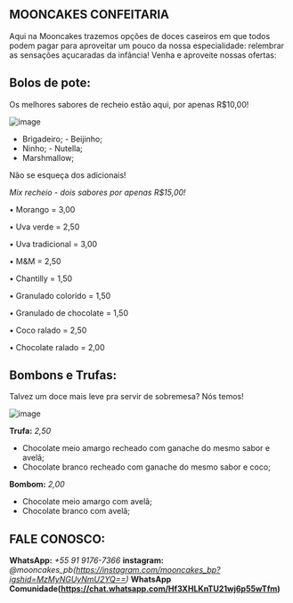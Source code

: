 ## MOONCAKES CONFEITARIA

Aqui na Mooncakes trazemos opções de doces caseiros em que todos podem pagar para aproveitar um pouco da nossa especialidade: relembrar as sensações açucaradas da infância! Venha e aproveite nossas ofertas:

## Bolos de pote:
Os melhores sabores de recheio estão aqui, por apenas R$10,00!

![image](https://github.com/nowis1608/Moocake---confeitaria/assets/146089443/dd5d2fc5-a46c-479b-981b-8a98e6034d1d)

- Brigadeiro; - Beijinho;
- Ninho; - Nutella;
- Marshmallow;

Não se esqueça dos adicionais!

_Mix recheio - dois sabores por apenas R$15,00!_

• Morango = 3,00

• Uva verde = 2,50

• Uva tradicional = 3,00

• M&M = 2,50

• Chantilly = 1,50

• Granulado colorido = 1,50

• Granulado de chocolate = 1,50

• Coco ralado = 2,50

• Chocolate ralado = 2,00

## Bombons e Trufas:
Talvez um doce mais leve pra servir de sobremesa? Nós temos!

![image](https://github.com/nowis1608/Moocake---confeitaria/assets/146089443/0eedaa51-142b-48f3-9100-63235adb2f6b)

**Trufa:** *2,50*
- Chocolate meio amargo recheado com ganache do mesmo sabor e avelã;
- Chocolate branco recheado com ganache do mesmo sabor e coco;

**Bombom:** *2,00*
- Chocolate meio amargo com avelã;
- Chocolate branco com avelã;

## FALE CONOSCO:

**WhatsApp:** _+55 91 9176-7366_
**instagram:** *@mooncakes_pb(https://instagram.com/mooncakes_bp?igshid=MzMyNGUyNmU2YQ==)*
**WhatsApp Comunidade(https://chat.whatsapp.com/Hf3XHLKnTU21wj6p55wTfm)**

